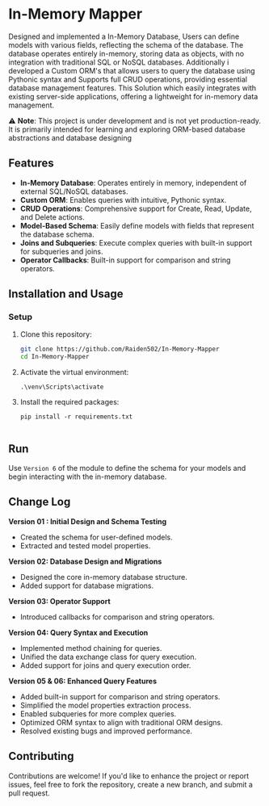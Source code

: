 # **In-Memory Mapper**

Designed and implemented a In-Memory Database, Users can define models with various fields, reflecting the schema of the database. The database operates entirely in-memory, storing data as objects, with no integration with traditional SQL or NoSQL databases. Additionally i developed a Custom ORM's that allows users to query the database using Pythonic syntax and Supports full CRUD operations, providing essential database management features. This Solution which easily integrates with existing server-side applications, offering a lightweight for in-memory data management.

⚠️ **Note**: This project is under development and is not yet production-ready. It is primarily intended for learning and exploring ORM-based database abstractions and database designing


## **Features**
- **In-Memory Database**: Operates entirely in memory, independent of external SQL/NoSQL databases.
- **Custom ORM**: Enables queries with intuitive, Pythonic syntax.
- **CRUD Operations**: Comprehensive support for Create, Read, Update, and Delete actions.
- **Model-Based Schema**: Easily define models with fields that represent the database schema.
- **Joins and Subqueries**: Execute complex queries with built-in support for subqueries and joins.
- **Operator Callbacks**: Built-in support for comparison and string operators.

## **Installation and Usage**

### **Setup**
1. Clone this repository:
   ```bash
   git clone https://github.com/Raiden502/In-Memory-Mapper
   cd In-Memory-Mapper
2. Activate the virtual environment:
    ``` 
    .\venv\Scripts\activate

3. Install the required packages:
    ```
    pip install -r requirements.txt


## Run
Use `Version 6` of the module to define the schema for your models and begin interacting with the in-memory database.

## Change Log
**Version 01 : Initial Design and Schema Testing** 
- Created the schema for user-defined models.
- Extracted and tested model properties.

**Version 02: Database Design and Migrations**
- Designed the core in-memory database structure.
- Added support for database migrations.

**Version 03: Operator Support**
- Introduced callbacks for comparison and string operators.

**Version 04: Query Syntax and Execution**
- Implemented method chaining for queries.
- Unified the data exchange class for query execution.
- Added support for joins and query execution order.

**Version 05 & 06: Enhanced Query Features**
- Added built-in support for comparison and string operators.
- Simplified the model properties extraction process.
- Enabled subqueries for more complex queries.
- Optimized ORM syntax to align with traditional ORM designs.
- Resolved existing bugs and improved performance.

## Contributing
Contributions are welcome! If you'd like to enhance the project or report issues, feel free to fork the repository, create a new branch, and submit a pull request.

